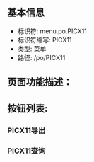 
## 基本信息

- 标识符: menu.po.PICX11
- 标识符缩写: PICX11
- 类型: 菜单
- 路径: /po/PICX11

## 页面功能描述：





## 按钮列表:


### PICX11导出



### PICX11查询


